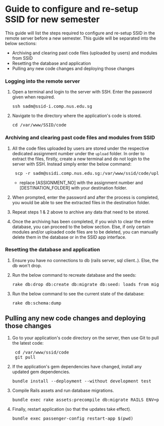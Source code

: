 Guide to configure and re-setup SSID for new semester
=======================

This guide will list the steps required to configure and re-setup SSID in the remote server before a new semester. This guide will be separated into the below sections:

- Archiving and clearing past code files (uploaded by users) and modules from SSID
- Resetting the database and application
- Pulling any new code changes and deploying those changes 

### Logging into the remote server

1. Open a terminal and login to the server with SSH. Enter the password given when required.

    <pre>ssh sadm@ssid-i.comp.nus.edu.sg</pre>


2. Navigate to the directory where the application's code is stored.

    <pre>cd /var/www/SSID/code</pre>

### Archiving and clearing past code files and modules from SSID

1. All the code files uploaded by users are stored under the respective dedicated assignment number under the `upload` folder. In order to extract the files, firstly, create a new terminal and do not login to the server with SSH. Instead simply enter the below command:
    
    <pre> scp -r sadm@ssidi.comp.nus.edu.sg:/var/www/ssid/code/upload/[ASSIGNMENT_NO]/[DESTINATION_FOLDER] </pre>
    
    * replace [ASSIGNMENT_NO] with the assignment number and [DESTINATION_FOLDER] with your destination folder. 
   
2. When prompted, enter the password and after the process is completed, you would be able to see the extracted files in the destination folder. 

3. Repeat steps 1 & 2 above to archive any data that need to be stored. 

4. Once the archiving has been completed, if you wish to clear the entire database, you can proceed to the below section. Else, if only certain modules and/or uploaded code files are to be deleted, you can manually delete them in the database or in the SSID app interface. 

### Resetting the database and application

1. Ensure you have no connections to db (rails server, sql client..). Else, the db won't drop.

2. Run the below command to recreate database and the seeds:
    <pre>rake db:drop db:create db:migrate db:seed: loads from migrations </pre>
    
3. Run the below command to see the current state of the database:
    <pre>rake db:schema:dump </pre>

## Pulling any new code changes and deploying those changes 

1. Go to your application's code directory on the server, then use Git to pull the latest code:

    <pre>
    cd /var/www/ssid/code
    git pull</pre>

2. If the application's gem dependencies have changed, install any updated gem dependencies. 

    <pre>bundle install --deployment --without development test</pre>

3. Compile Rails assets and run database migrations.
    <pre>bundle exec rake assets:precompile db:migrate RAILS_ENV=production</pre>

4. Finally, restart application (so that the updates take effect).

    <pre>bundle exec passenger-config restart-app $(pwd)</pre>
